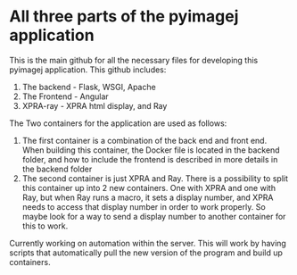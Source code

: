 # All three parts of the pyimagej application

This is the main github for all the necessary files for developing this pyimagej application. This github includes:
  1. The backend - Flask, WSGI, Apache
  2. The Frontend - Angular
  3. XPRA-ray - XPRA html display, and Ray

The Two containers for the application are used as follows:
  1. The first container is a combination of the back end and front end. When building this container, the Docker file is located in the backend folder, and how to include the frontend is described in more details in the backend folder
  2. The second container is just XPRA and Ray. There is a possibility to split this container up into 2 new containers. One with XPRA and one with Ray, but when Ray runs a macro, it sets a display number, and XPRA needs to access that display number in order to work properly. So maybe look for a way to send a display number to another container for this to work.


Currently working on automation within the server. This will work by having scripts that automatically pull the new version of the program and build up containers.
